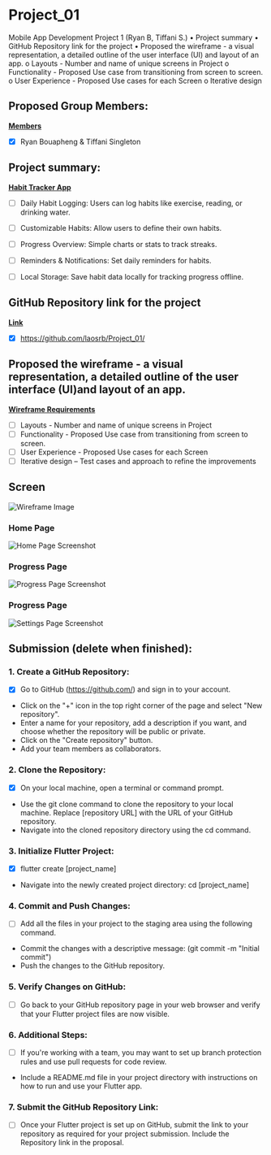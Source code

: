 # Project_01
Mobile App Development Project 1 (Ryan B, Tiffani S.)
• Project summary
• GitHub Repository link for the project
• Proposed the wireframe - a visual representation, a detailed outline of the user interface (UI)
and layout of an app.
o Layouts - Number and name of unique screens in Project
o Functionality - Proposed Use case from transitioning from screen to screen.
o User Experience - Proposed Use cases for each Screen
o Iterative design 

## Proposed Group Members:
<ins>**Members**</ins>
- [X] Ryan Bouapheng & Tiffani Singleton

## Project summary:
<ins>**Habit Tracker App**</ins>
- [ ] Daily Habit Logging: Users can log habits like exercise, reading, or drinking water.
- [ ] Customizable Habits: Allow users to define their own habits.
- [ ] Progress Overview: Simple charts or stats to track streaks.
- [ ] Reminders & Notifications: Set daily reminders for habits.
- [ ] Local Storage: Save habit data locally for tracking progress offline.


## GitHub Repository link for the project
<ins>**Link**</ins>
- [x] https://github.com/laosrb/Project_01/

## Proposed the wireframe - a visual representation, a detailed outline of the user interface (UI)and layout of an app.
<ins>**Wireframe Requirements**</ins>
- [ ] Layouts - Number and name of unique screens in Project
- [ ] Functionality - Proposed Use case from transitioning from screen to screen.
- [ ] User Experience - Proposed Use cases for each Screen
- [ ] Iterative design – Test cases and approach to refine the improvements

## Screen
![Wireframe Image](https://cdn.dribbble.com/userupload/11535087/file/original-d71026beb1a90693154968a41c3404ef.png?resize=850x638&vertical=center)

### Home Page
![Home Page Screenshot](https://github.com/user-attachments/assets/1c00baa1-823b-44ad-b848-4816a2d318e3)

### Progress Page
![Progress Page Screenshot]()

### Progress Page
![Settings Page Screenshot]()


## Submission (delete when finished):
###	 1. Create a GitHub Repository:
- [x] Go to GitHub (https://github.com/) and sign in to your account.
- Click on the "+" icon in the top right corner of the page and select "New repository".
- Enter a name for your repository, add a description if you want, and choose whether the repository will be public or private.
- Click on the "Create repository" button.
- Add your team members as collaborators.

### 2. Clone the Repository:
- [x] On your local machine, open a terminal or command prompt.
- Use the git clone command to clone the repository to your local machine. Replace [repository URL] with the URL of your GitHub repository.
- Navigate into the cloned repository directory using the cd command.
### 3. Initialize Flutter Project:
- [x] flutter create [project_name]
- Navigate into the newly created project directory:
cd [project_name]
### 4. Commit and Push Changes:
- [ ] Add all the files in your project to the staging area using the following command.
- Commit the changes with a descriptive message: (git commit -m "Initial commit")
- Push the changes to the GitHub repository.
### 5. Verify Changes on GitHub:
- [ ] Go back to your GitHub repository page in your web browser and verify that your Flutter project files are now visible.
### 6. Additional Steps:
- [ ] If you're working with a team, you may want to set up branch protection rules and use pull requests for code review.
- Include a README.md file in your project directory with instructions on how to run and use your Flutter app.
### 7. Submit the GitHub Repository Link:
- [ ] Once your Flutter project is set up on GitHub, submit the link to your repository as required for your project submission. Include the Repository link in the proposal.
